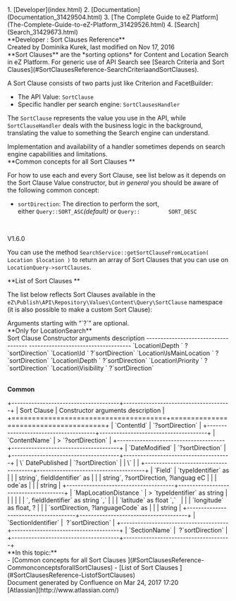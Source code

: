 <div id="page">
<div id="main" class="aui-page-panel">
<div id="main-header">
<div id="breadcrumb-section">
1.  [Developer](index.html)
2.  [Documentation](Documentation_31429504.html)
3.  [The Complete Guide to eZ
    Platform](The-Complete-Guide-to-eZ-Platform_31429526.html)
4.  [Search](Search_31429673.html)

</div>
**Developer : Sort Clauses Reference**

</div>
<div id="content" class="view">
<div class="page-metadata">
Created by Dominika Kurek, last modified on Nov 17, 2016

</div>
<div id="main-content" class="wiki-content group">
<div class="contentLayout2">
<div class="columnLayout two-right-sidebar"
data-layout="two-right-sidebar">
<div class="cell normal" data-type="normal">
<div class="innerCell">
**Sort Clauses** are the *sorting options* for Content and Location
Search in eZ Platform. For generic use of API Search see [Search
Criteria and Sort
Clauses](#SortClausesReference-SearchCriteriaandSortClauses).

A Sort Clause consists of two parts just like Criterion and
FacetBuilder:

-   The API Value: `SortClause`
-   Specific handler per search engine: `SortClausesHandler`

The `SortClause` represents the value you use in the API, while
`SortClauseHandler` deals with the business logic in the background,
translating the value to something the Search engine can understand.

<div
class="confluence-information-macro confluence-information-macro-information">
<div class="confluence-information-macro-body">
Implementation and availability of a handler sometimes depends on search
engine capabilities and limitations.

</div>
</div>
**Common concepts for all Sort Clauses **

For how to use each and every Sort Clause, see list below as it depends
on the Sort Clause Value constructor, but *in general* you should be
aware of the following common concept:

-   `sortDirection`: The direction to perform the sort,
    either `Query::SORT_ASC`*(default)* or `Query::         SORT_DESC`

 

V1.6.0

You can use the method
`SearchService::getSortClauseFromLocation( Location $location )` to
return an array of Sort Clauses that you can use on
`LocationQuery->sortClauses`.

**List of Sort Clauses **

The list below reflects Sort Clauses available in the
`eZ\Publish\API\Repository\Values\Content\Query\SortClause` namespace
(it is also possible to make a custom Sort Clause):

<div
class="confluence-information-macro confluence-information-macro-information">
<div class="confluence-information-macro-body">
Arguments starting with “`?`” are optional.

</div>
</div>
**Only for LocationSearch**

<div class="table-wrap">
  Sort Clause                          Constructor arguments description
  ------------------------------------ ------------------------------------
  `Location\Depth `                    ?`sortDirection`
  `Location\Id `                       ?`sortDirection`
  `Location\IsMainLocation `           ?`sortDirection`
  `Location\Depth `                    ?`sortDirection`
  `Location\Priority `                 ?`sortDirection`
  `Location\Visibility `               ?`sortDirection`

</div>
 

**Common**

<div class="table-wrap">
+--------------------------------------+--------------------------------------+
| Sort Clause                          | Constructor arguments description    |
+======================================+======================================+
| `ContentId`                          | `?sortDirection`                     |
+--------------------------------------+--------------------------------------+
| `ContentName`                        | > `?sortDirection`                   |
+--------------------------------------+--------------------------------------+
| `DateModified`                       | `?sortDirection`                     |
+--------------------------------------+--------------------------------------+
| \`           DatePublished           | `?sortDirection`                     |
| \`                                   |                                      |
+--------------------------------------+--------------------------------------+
| `Field`                              | `typeIdentifier` as                  |
|                                      | string`, fieldIdentifier` as         |
|                                      | string`, ?sortDirection, ?languag eC |
|                                      | ode`as                               |
|                                      | string                               |
+--------------------------------------+--------------------------------------+
| `MapLocationDistance `               | > `typeIdentifier` as string         |
|                                      |                                      |
|                                      | `, fieldIdentifier` as string `,`    |
|                                      | `latitude` as float `,`              |
|                                      | `longitude` as float, ?              |
|                                      | `sortDirection, ?languageCode` as    |
|                                      | string                               |
+--------------------------------------+--------------------------------------+
| `SectionIdentifier`                  |  ?`sortDirection`                    |
+--------------------------------------+--------------------------------------+
| `SectionName`                        |  ?`sortDirection`                    |
+--------------------------------------+--------------------------------------+

</div>
</div>
</div>
<div class="cell aside" data-type="aside">
<div class="innerCell">
**In this topic:**

<div class="toc-macro rbtoc1490376000598">
-   [Common concepts for all Sort
    Clauses ](#SortClausesReference-CommonconceptsforallSortClauses)
-   [List of Sort Clauses ](#SortClausesReference-ListofSortClauses)

</div>
</div>
</div>
</div>
</div>
</div>
</div>
</div>
<div id="footer" role="contentinfo">
<div class="section footer-body">
Document generated by Confluence on Mar 24, 2017 17:20

<div id="footer-logo">
[Atlassian](http://www.atlassian.com/)

</div>
</div>
</div>
</div>

